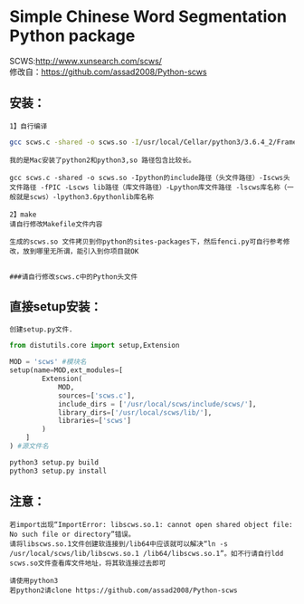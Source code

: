 Simple Chinese Word Segmentation Python package
======================
SCWS:http://www.xunsearch.com/scws/<br />
修改自：https://github.com/assad2008/Python-scws

安装：
----
	1】自行编译
```Bash
gcc scws.c -shared -o scws.so -I/usr/local/Cellar/python3/3.6.4_2/Frameworks/Python.framework/Versions/3.6/include/python3.6m -I/usr/local/scws/include/scws -fPIC -L/usr/local/scws/lib/ -L/usr/local/Cellar/python3/3.6.4_2/Frameworks/Python.framework/Versions/3.6/lib/ -lscws -lpython3.6	
```
		
	我的是Mac安装了python2和python3,so 路径包含比较长。
	
	gcc scws.c -shared -o scws.so -Ipython的include路径（头文件路径）-Iscws头文件路径 -fPIC -Lscws lib路径（库文件路径）-Lpython库文件路径 -lscws库名称（一般就是scws）-lpython3.6pythonlib库名称

	2】make
	请自行修改Makefile文件内容

	生成的scws.so 文件拷贝到你python的sites-packages下，然后fenci.py可自行参考修改，放到哪里无所谓，能引入到你项目就OK

	
	###请自行修改scws.c中的Python头文件
	
直接setup安装：
----
	创建setup.py文件.
```Python
from distutils.core import setup,Extension

MOD = 'scws' #模块名
setup(name=MOD,ext_modules=[
		Extension(
			MOD,
			sources=['scws.c'],
			include_dirs = ['/usr/local/scws/include/scws/'],
			library_dirs=['/usr/local/scws/lib/'],
			libraries=['scws']
		)
	]
) #源文件名
```
```Python
python3 setup.py build 
python3 setup.py install
```

注意：
----
	若import出现“ImportError: libscws.so.1: cannot open shared object file: No such file or directory”错误。
	请将libscws.so.1文件创建软连接到/lib64中应该就可以解决“ln -s /usr/local/scws/lib/libscws.so.1 /lib64/libscws.so.1”。如不行请自行ldd scws.so文件查看库文件地址，将其软连接过去即可
	
	请使用python3
	若python2请clone https://github.com/assad2008/Python-scws

